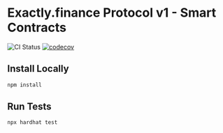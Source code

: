 # Exactly.finance Protocol v1 - Smart Contracts

![CI Status](https://github.com/exactly-finance/protocol/actions/workflows/main.yml/badge.svg)
[![codecov](https://codecov.io/gh/exactly-finance/protocol/branch/main/graph/badge.svg?token=qYngTpvXBT)](https://codecov.io/gh/exactly-finance/protocol)

## Install Locally

```bash
npm install
```

## Run Tests

```bash
npx hardhat test
```
